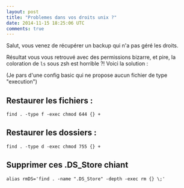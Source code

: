```yaml
---
layout: post
title: "Problemes dans vos droits unix ?"
date: 2014-11-15 18:25:06 UTC
comments: true
---
```


Salut, vous venez de récupérer un backup qui n'a pas géré les droits.

Résultat vous vous retrouvé avec des permissions bizarre, et pire, la coloration
de ```ls``` sous zsh est horrible ?! Voici la solution :

(Je pars d'une config basic qui ne propose aucun fichier de type "execution")

## Restaurer les fichiers :

```
find . -type f -exec chmod 644 {} +
```

## Restaurer les dossiers :

```
find . -type d -exec chmod 755 {} +
```

## Supprimer ces .DS_Store chiant

```
alias rmDS='find . -name ".DS_Store" -depth -exec rm {} \;'
```

